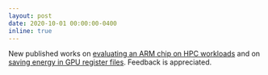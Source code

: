 ```yaml
---
layout: post
date: 2020-10-01 00:00:00-0400
inline: true
---
```


New published works on
[evaluating an ARM chip on HPC workloads](https://doi.org/10.1007/s11227-020-03397-6)
and on [saving energy in GPU register files](https://doi.org/10.1109/ACCESS.2020.3025899).
Feedback is appreciated.


